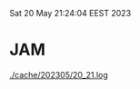 Sat 20 May 21:24:04 EEST 2023
# JAM
<a href='./cache/202305/20_21.log'>./cache/202305/20_21.log</a>
